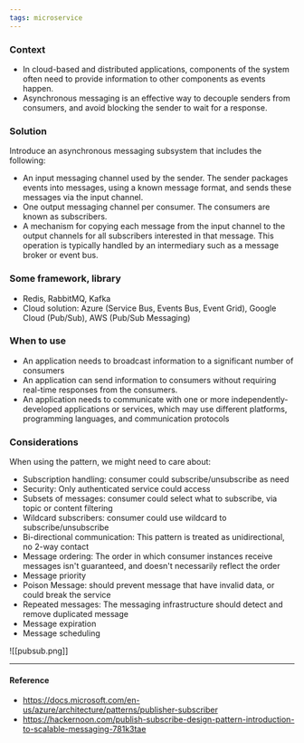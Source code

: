 ```yaml
---
tags: microservice
---
```


### Context

- In cloud-based and distributed applications, components of the system often
  need to provide information to other components as events happen.
- Asynchronous messaging is an effective way to decouple senders from consumers,
  and avoid blocking the sender to wait for a response.

### Solution

Introduce an asynchronous messaging subsystem that includes the following:

- An input messaging channel used by the sender. The sender packages events into
  messages, using a known message format, and sends these messages via the input
  channel.
- One output messaging channel per consumer. The consumers are known as
  subscribers.
- A mechanism for copying each message from the input channel to the output
  channels for all subscribers interested in that message. This operation is
  typically handled by an intermediary such as a message broker or event bus.

### Some framework, library

- Redis, RabbitMQ, Kafka
- Cloud solution: Azure (Service Bus, Events Bus, Event Grid), Google Cloud
  (Pub/Sub), AWS (Pub/Sub Messaging)

### When to use

- An application needs to broadcast information to a significant number of
  consumers
- An application can send information to consumers without requiring real-time
  responses from the consumers.
- An application needs to communicate with one or more independently-developed
  applications or services, which may use different platforms, programming
  languages, and communication protocols

### Considerations

When using the pattern, we might need to care about:

- Subscription handling: consumer could subscribe/unsubscribe as need
- Security: Only authenticated service could access
- Subsets of messages: consumer could select what to subscribe, via topic or
  content filtering
- Wildcard subscribers: consumer could use wildcard to subscribe/unsubscribe
- Bi-directional communication: This pattern is treated as unidirectional, no
  2-way contact
- Message ordering: The order in which consumer instances receive messages isn't
  guaranteed, and doesn't necessarily reflect the order
- Message priority
- Poison Message: should prevent message that have invalid data, or could break
  the service
- Repeated messages: The messaging infrastructure should detect and remove
  duplicated message
- Message expiration
- Message scheduling

![[pubsub.png]]

---

#### Reference

- https://docs.microsoft.com/en-us/azure/architecture/patterns/publisher-subscriber
- https://hackernoon.com/publish-subscribe-design-pattern-introduction-to-scalable-messaging-781k3tae
